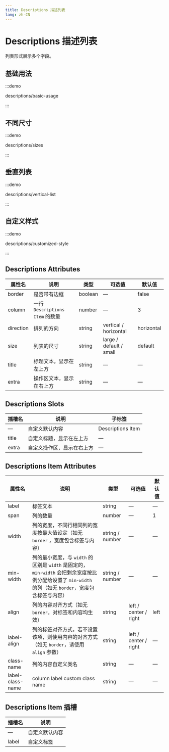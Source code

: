 ```yaml
---
title: Descriptions 描述列表
lang: zh-CN
---
```


# Descriptions 描述列表

列表形式展示多个字段。

## 基础用法

:::demo

descriptions/basic-usage

:::

## 不同尺寸

:::demo

descriptions/sizes

:::

## 垂直列表

:::demo

descriptions/vertical-list

:::

## 自定义样式

:::demo

descriptions/customized-style

:::

## Descriptions Attributes

| 属性名    | 说明                            | 类型    | 可选值                  | 默认值     |
| --------- | ------------------------------- | ------- | ----------------------- | ---------- |
| border    | 是否带有边框                    | boolean | —                       | false      |
| column    | 一行 `Descriptions Item` 的数量 | number  | —                       | 3          |
| direction | 排列的方向                      | string  | vertical / horizontal   | horizontal |
| size      | 列表的尺寸                      | string  | large / default / small | default    |
| title     | 标题文本，显示在左上方          | string  | —                       | —          |
| extra     | 操作区文本，显示在右上方        | string  | —                       | —          |

## Descriptions Slots

| 插槽名 | 说明                       | 子标签            |
| ------ | -------------------------- | ----------------- |
| —      | 自定义默认内容             | Descriptions Item |
| title  | 自定义标题，显示在左上方   | —                 |
| extra  | 自定义操作区，显示在右上方 | —                 |

## Descriptions Item Attributes

| 属性名           | 说明                                                                                                                                                 | 类型            | 可选值                | 默认值 |
| ---------------- | ---------------------------------------------------------------------------------------------------------------------------------------------------- | --------------- | --------------------- | ------ |
| label            | 标签文本                                                                                                                                             | string          | —                     | —      |
| span             | 列的数量                                                                                                                                             | number          | —                     | 1      |
| width            | 列的宽度，不同行相同列的宽度按最大值设定（如无 `border` ，宽度包含标签与内容）                                                                       | string / number | —                     | —      |
| min-width        | 列的最小宽度，与 `width` 的区别是 `width` 是固定的，`min-width` 会把剩余宽度按比例分配给设置了 `min-width` 的列（如无 `border`，宽度包含标签与内容） | string / number | —                     | —      |
| align            | 列的内容对齐方式（如无 `border`，对标签和内容均生效）                                                                                                | string          | left / center / right | left   |
| label-align      | 列的标签对齐方式，若不设置该项，则使用内容的对齐方式（如无 `border`，请使用 `align` 参数）                                                           | string          | left / center / right | —      |
| class-name       | 列的内容自定义类名                                                                                                                                   | string          | —                     | —      |
| label-class-name | column label custom class name                                                                                                                       | string          | —                     | —      |

## Descriptions Item 插槽

| 插槽名 | 说明           |
| ------ | -------------- |
| —      | 自定义默认内容 |
| label  | 自定义标签     |

